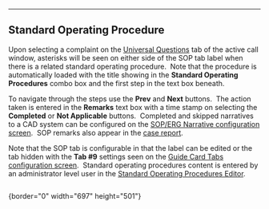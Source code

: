  ----------------------------------
  **Standard Operating Procedure**
  ----------------------------------

Upon selecting a complaint on the [Universal
Questions](General%20Questions.htm) tab of the active call window,
asterisks will be seen on either side of the SOP tab label when there is
a related standard operating procedure.  Note that the procedure is
automatically loaded with the title showing in the **Standard Operating
Procedures** combo box and the first step in the text box beneath.

To navigate through the steps use the **Prev** and **Next** buttons. 
The action taken is entered in the **Remarks** text box with a time
stamp on selecting the **Completed** or **Not Applicable** buttons. 
Completed and skipped narratives to a CAD system can be configured on
the [SOP/ERG Narrative configuration
screen](SOP-ERG%20Narrative%20Settings.htm).  SOP remarks also appear in
the [case report](Case%20Reports.htm).

Note that the SOP tab is configurable in that the label can be edited or
the tab hidden with the **Tab #9** settings seen on the [Guide Card Tabs
configuration screen](Guide%20Card%20Tabs%20Settings.htm).  Standard
operating procedures content is entered by an administrator level user
in the [Standard Operating Procedures
Editor](Standard%20Operating%20Procedures%20Editor.htm).

<figure><img src=".gitbook/assets/Standard%20Operating%20Procedure_files/image001.png" alt=""><figcaption></figcaption></figure>{border="0"
width="697" height="501"}
